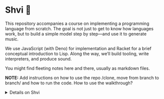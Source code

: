# Shvi 🪈

This repository accompanies a course on implementing a programming language from scratch. The goal is not just to get to know how languages work, but to build a simple model step by step—and use it to generate music.

We use JavaScript (with Deno) for implementation and Racket for a brief conceptual introduction to Lisp. Along the way, we’ll build tooling, write interpreters, and produce sound.

You might find fleeting notes here and there, usually as markdown files.

**NOTE:** Add instructions on how to use the repo /clone, move from branch to branch/ and how to run the code. How to use the walkthrough?

<details>

<summary> Details on Shvi </summary>

Shvi is the tool, that we'll be building throughout the course. It is a lisp-like language for generating sound.

- [`shvi/fixtures/`](./shvi/fixtures/) - Test cases and examples used throughout the course. These serve as checkpoints and inspiration for expanding the language.

------

The course is inspired by [The Little Schemer](https://mitpress.mit.edu/9780262560997/the-little-schemer/) and [Crafting Interpreters](https://craftinginterpreters.com/). The goal is to build a simple model step by step—and use it to generate music.

Shvi is a tool to write music. The notation is inspired by Lisp, and the language is designed to be simple and extensible.

Below is the epic beat from [Still D.R.E.](fixtures/still-dre.shvi) by Dr. Dre and Snoop Dogg played three times

```lisp
(define first-phrase
  (sequence
    (tone C4 80) (tone E4 130) (tone A4 360)))

(define second-phrase
  (sequence
    (tone B3 80) (tone E4 130) (tone A4 360)))

(define third-phrase
  (sequence
    (tone B3 80) (tone E4 130) (tone G4 360)))

(define the-beat
  (sequence
      (repeat 8 first-phrase)
      (repeat 3 second-phrase)
      (repeat 5 third-phrase)))

(define thrice 3)

(repeat thrice the-beat)
```

and the "da da da DUMMMM" from [Beethovens' 5th](fixtures/beethovens-5th.shvi)

```lisp
(sequence
    (silence 1000)

    (parallel (tone G3 300) (tone Eb3 300))   ; da
    (parallel (tone G3 300) (tone Eb3 300))   ; da
    (parallel (tone G3 300) (tone Eb3 300))   ; da
    (parallel (tone Eb3 2000) (tone G2 2000)) ; DUMMM

    (silence 600)

    (parallel (tone F3 300) (tone B2 300))    ; da
    (parallel (tone F3 300) (tone B2 300))    ; da
    (parallel (tone F3 300) (tone B2 300))    ; da
    (parallel (tone D3 2000) (tone G2 2000))) ; DUMMM
```

Shvi defines sounds as a combination of a pitch and duration with `tone` and combines the sounds with `sequence` and `parallel`.

## Using Shvi

To use it, you can pass it a `*.shvi` file and it will generate an `output.wav` file with the sound and play it.

```bash
./shvi.sh fixtures/still-dre.shvi
```

You can also pass it the output file like this:

```bash
./shvi.sh fixtures/still-dre.shvi still-dre.wav
```

**NOTE:** Currently, the script assumes you have `aplay` installed. If you don't, either install it or change the [script](./shvi) to use a different player.

## Structure

It consists of the following components:

- Tokenizer – breaks input strings into [s-expression](https://en.wikipedia.org/wiki/S-expression) tokens
- Evaluator – recursively processes expressions
- Environment – manages bindings, holds the prelude
- Sintez – a JavaScript engine responsible for generating sound waves and writing audio files

</details>
